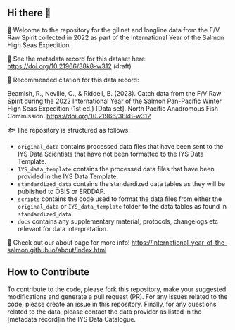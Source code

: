 ## Hi there 👋

🙋 Welcome to the repository for the gillnet and longline data from the F/V Raw Spirit collected in 2022 as part of the International Year of the Salmon High Seas Expedition.

🤖 See the metadata record for this dataset here: https://doi.org/10.21966/38k8-w312 (draft)

🚢 Recommended citation for this data record: 

Beamish, R., Neville, C., & Riddell, B. (2023). Catch data from the F/V Raw Spirit during the 2022 International Year of the Salmon Pan-Pacific Winter High Seas Expedition (1st ed.) [Data set]. North Pacific Anadromous Fish Commission. https://doi.org/10.21966/38k8-w312

🐟 The repository is structured as follows: 
  * `original_data` contains processed data files that have been sent to the IYS Data Scientists that have not been formatted to the IYS Data Template.
  * `IYS_data_template` contains the processed data files that have been provided in the IYS Data Template.
  * `standardized_data` contains the standardized data tables as they will be published to OBIS or ERDDAP. 
  * `scripts` contains the code used to format the data files from either the `original_data` or `IYS_data_template` folder to the data tables as found in `standardized_data`.
  * `docs` contains any supplementary material, protocols, changelogs etc relevant for data interpretation.

🦐 Check out our about page for more info! https://international-year-of-the-salmon.github.io/about/index.html

## How to Contribute  

To contribute to the code, please fork this repository, make your suggested modifications and generate a pull request (PR). For any issues related to the code, please create an issue in this repository. Finally, for any questions related to the data, please contact the data provider as listed in the [metadata record]in the IYS Data Catalogue.
